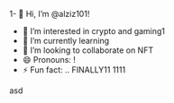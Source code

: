 1- 👋 Hi, I’m @alziz101!
- 👀 I’m interested in crypto and gaming1
- 🌱 I’m currently learning 
- 💞️ I’m looking to collaborate on NFT
- 😄 Pronouns: !
- ⚡ Fun fact: .. FINALLY11
  1111
<!---
alziz101/alziz101 is a ✨ special ✨ repository because its `README.md` (this file) appears on your GitHub profile.
You can click the Preview link to take a look at your changes.
--->asd
